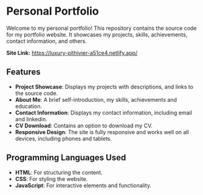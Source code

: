 # Personal Portfolio

Welcome to my personal portfolio! This repository contains the source code for my portfolio website. It showcases my projects, skills, achievements, contact information, and others.

**Site Link:** https://luxury-pithivier-a51ce4.netlify.app/


## Features

- **Project Showcase**: Displays my projects with descriptions, and links to the source code.
- **About Me**: A brief self-introduction, my skills, achievements and education.
- **Contact Information**: Displays my contact information, including email and linkedin.
- **CV Download**: Contains an option to download my CV.
- **Responsive Design**: The site is fully responsive and works well on all devices, including phones and tablets.


## Programming Languages Used

- **HTML**: For structuring the content.
- **CSS**: For styling the website.
- **JavaScript**: For interactive elements and functionality.
